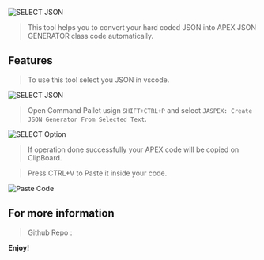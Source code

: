 
![SELECT JSON](http://g.recordit.co/A13wW0nAkn.gif)
 

> This tool helps you to convert your hard coded JSON into APEX JSON GENERATOR class code automatically.


## Features

> To use this tool select you JSON in vscode. 

![SELECT JSON](http://g.recordit.co/A13wW0nAkn.gif) 

> Open Command Pallet usign `SHIFT+CTRL+P` and select `JASPEX: Create JSON Generator From Selected Text`. 

![SELECT Option](http://g.recordit.co/KVeUF0Gi2f.gif) 

> If operation done successfully your APEX code will be copied on ClipBoard.

> Press CTRL+V to Paste it inside your code.

![Paste Code](http://g.recordit.co/XsNKjJTY1R.gif)

  
## For more information

> Github Repo :

**Enjoy!**
